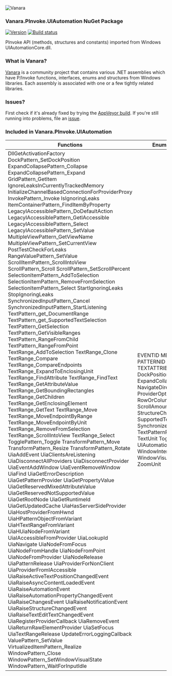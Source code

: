 ﻿![Vanara](https://raw.githubusercontent.com/dahall/Vanara/master/docs/icons/VanaraHeading.png)
### **Vanara.PInvoke.UIAutomation NuGet Package**
[![Version](https://img.shields.io/nuget/v/Vanara.PInvoke.UIAutomation?label=NuGet&style=flat-square)](https://github.com/dahall/Vanara/releases)
[![Build status](https://img.shields.io/appveyor/build/dahall/vanara?label=AppVeyor%20build&style=flat-square)](https://ci.appveyor.com/project/dahall/vanara)

PInvoke API (methods, structures and constants) imported from Windows UIAutomationCore.dll.

### **What is Vanara?**

[Vanara](https://github.com/dahall/Vanara) is a community project that contains various .NET assemblies which have P/Invoke functions, interfaces, enums and structures from Windows libraries. Each assembly is associated with one or a few tightly related libraries.

### **Issues?**

First check if it's already fixed by trying the [AppVeyor build](https://ci.appveyor.com/nuget/vanara-prerelease).
If you're still running into problems, file an [issue](https://github.com/dahall/Vanara/issues).

### **Included in Vanara.PInvoke.UIAutomation**

Functions | Enumerations | Structures | Interfaces
--- | --- | --- | ---
DllGetActivationFactory DockPattern_SetDockPosition ExpandCollapsePattern_Collapse ExpandCollapsePattern_Expand GridPattern_GetItem IgnoreLeaksInCurrentlyTrackedMemory InitializeChannelBasedConnectionForProviderProxy InvokePattern_Invoke IsIgnoringLeaks ItemContainerPattern_FindItemByProperty LegacyIAccessiblePattern_DoDefaultAction LegacyIAccessiblePattern_GetIAccessible LegacyIAccessiblePattern_Select LegacyIAccessiblePattern_SetValue MultipleViewPattern_GetViewName MultipleViewPattern_SetCurrentView PostTestCheckForLeaks RangeValuePattern_SetValue ScrollItemPattern_ScrollIntoView ScrollPattern_Scroll ScrollPattern_SetScrollPercent SelectionItemPattern_AddToSelection SelectionItemPattern_RemoveFromSelection SelectionItemPattern_Select StartIgnoringLeaks StopIgnoringLeaks SynchronizedInputPattern_Cancel SynchronizedInputPattern_StartListening TextPattern_get_DocumentRange TextPattern_get_SupportedTextSelection TextPattern_GetSelection TextPattern_GetVisibleRanges TextPattern_RangeFromChild TextPattern_RangeFromPoint TextRange_AddToSelection TextRange_Clone TextRange_Compare TextRange_CompareEndpoints TextRange_ExpandToEnclosingUnit TextRange_FindAttribute TextRange_FindText TextRange_GetAttributeValue TextRange_GetBoundingRectangles TextRange_GetChildren TextRange_GetEnclosingElement TextRange_GetText TextRange_Move TextRange_MoveEndpointByRange TextRange_MoveEndpointByUnit TextRange_RemoveFromSelection TextRange_ScrollIntoView TextRange_Select TogglePattern_Toggle TransformPattern_Move TransformPattern_Resize TransformPattern_Rotate UiaAddEvent UiaClientsAreListening UiaDisconnectAllProviders UiaDisconnectProvider UiaEventAddWindow UiaEventRemoveWindow UiaFind UiaGetErrorDescription UiaGetPatternProvider UiaGetPropertyValue UiaGetReservedMixedAttributeValue UiaGetReservedNotSupportedValue UiaGetRootNode UiaGetRuntimeId UiaGetUpdatedCache UiaHasServerSideProvider UiaHostProviderFromHwnd UiaHPatternObjectFromVariant UiaHTextRangeFromVariant UiaHUiaNodeFromVariant UiaIAccessibleFromProvider UiaLookupId UiaNavigate UiaNodeFromFocus UiaNodeFromHandle UiaNodeFromPoint UiaNodeFromProvider UiaNodeRelease UiaPatternRelease UiaProviderForNonClient UiaProviderFromIAccessible UiaRaiseActiveTextPositionChangedEvent UiaRaiseAsyncContentLoadedEvent UiaRaiseAutomationEvent UiaRaiseAutomationPropertyChangedEvent UiaRaiseChangesEvent UiaRaiseNotificationEvent UiaRaiseStructureChangedEvent UiaRaiseTextEditTextChangedEvent UiaRegisterProviderCallback UiaRemoveEvent UiaReturnRawElementProvider UiaSetFocus UiaTextRangeRelease UpdateErrorLoggingCallback ValuePattern_SetValue VirtualizedItemPattern_Realize WindowPattern_Close WindowPattern_SetWindowVisualState WindowPattern_WaitForInputIdle  | EVENTID METADATAID PATTERNID PROPERTYID TEXTATTRIBUTEID DockPosition ExpandCollapseState NavigateDirection ProviderOptions RowOrColumnMajor ScrollAmount StructureChangeType SupportedTextSelection SynchronizedInputType TextPatternRangeEndpoint TextUnit ToggleState UIAutomationType WindowInteractionState WindowVisualState ZoomUnit                                                                                       | UiaPoint UiaRect UIAutomationEventInfo UIAutomationMethodInfo UIAutomationParameter UIAutomationPatternInfo UIAutomationPropertyInfo                                                                                                     | IAccessibleEx IAccessibleHostingElementProviders IAnnotationProvider ICustomNavigationProvider IDockProvider IDragProvider IDropTargetProvider IExpandCollapseProvider IGridItemProvider IGridProvider IInvokeProvider IItemContainerProvider ILegacyIAccessibleProvider IMultipleViewProvider IObjectModelProvider IProxyProviderWinEventHandler IProxyProviderWinEventSink IRangeValueProvider IRawElementProviderAdviseEvents IRawElementProviderFragment IRawElementProviderFragmentRoot IRawElementProviderHostingAccessibles IRawElementProviderHwndOverride IRawElementProviderSimple IRawElementProviderSimple2 IRawElementProviderSimple3 IRawElementProviderWindowlessSite IScrollItemProvider IScrollProvider ISelectionItemProvider ISelectionProvider ISelectionProvider2 ISpreadsheetItemProvider ISpreadsheetProvider IStylesProvider ISynchronizedInputProvider ITableItemProvider ITableProvider ITextChildProvider ITextEditProvider ITextProvider ITextProvider2 ITextRangeProvider ITextRangeProvider2 IToggleProvider ITransformProvider ITransformProvider2 IUIAutomationPatternHandler IUIAutomationPatternInstance IUIAutomationRegistrar IValueProvider IVirtualizedItemProvider IWindowProvider                                                      
